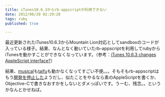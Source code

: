 ```yaml
---
title: iTunes10.6.3からrb-appscriptが利用できない
date: 2012/06/20 02:29:28
tags: ruby
published: true

---
```


<p>最近更新されたiTunes10.6.3からMountain Lion対応としてsandboxのコードが入っている様子。結果、なんとなく動いていたrb-appscriptを利用してrubyからiTunesを動かすことができなくなっています。（参考：<a href="http://stackoverflow.com/questions/11089123/itunes-10-6-3-changes-applescript-interface">iTunes 10.6.3 changes AppleScript interface?</a>）</p>

<p>結果、<a href="https://github.com/katsuma/musical">musical</a>も<a href="https://gist.github.com/1515069">taifu</a>も動かなくなってすごい不便。。。そもそもrb-appscriptはもう<a href="http://appscript.sourceforge.net/status.html">開発を停止した</a>ようだし、似たことをやるなら素のAppleScriptを書くか、Objective-Cで書きなおすかをしないとダメっぽいです。うーむ、残念。。というかなんとかせねば。</p>


